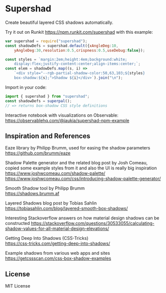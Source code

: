 # Supershad

Create beautiful layered CSS shadows automatically.

Try it out on Runkit https://npm.runkit.com/supershad with this example:

```js
var supershad = require("supershad");
const shadowDefs = supershad.default({xAngleDeg:10,
    yAngleDeg:30,resolution:0.5,crispness:0.5,useDebug:false});

const styles = `margin:2em;height:4em;background:white;
    display:flex;justify-content:center;align-items:center;`;
const elem = shadowDefs.map((s, i) => 
    `<div style="--rgb-partial-shadow-color:50,63,103;${styles}
    box-shadow:${s};">Shadow ${i}</div>`).join("\n");
```

Import in your code:

```js
import { supershad } from "supershad";
const shadowDefs = superpal();
// => returns box-shadow CSS style definitions
```

Interactive notebook with visualizations on Observable:
https://observablehq.com/@jaukia/supershad-npm-example

## Inspiration and References

Eaze library by Philipp Brumm, used for easing the shadow parameters  
https://github.com/brumm/eaze

Shadow Palette generator and the related blog post by Josh Comeau, copied some example styles from it and also the UI is really big inspiration  
https://www.joshwcomeau.com/shadow-palette/  
https://www.joshwcomeau.com/css/introducing-shadow-palette-generator/

Smooth Shadow tool by Philipp Brumm  
https://shadows.brumm.af

Layered Shadows blog post by Tobias Sahlin  
https://tobiasahlin.com/blog/layered-smooth-box-shadows/

Interesting Stackoverflow answers on how material design shadows can be constructed
https://stackoverflow.com/questions/30533055/calculating-shadow-values-for-all-material-design-elevations/

Getting Deep Into Shadows (CSS-Tricks)  
https://css-tricks.com/getting-deep-into-shadows/

Example shadows from various web apps and sites  
https://getcssscan.com/css-box-shadow-examples

## License

MIT License